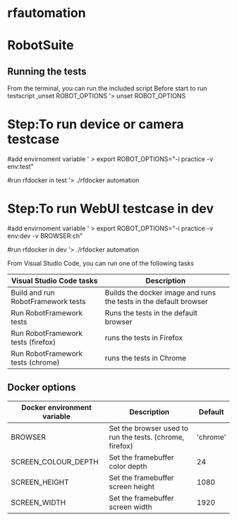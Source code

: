 # rfautomation
# RobotSuite

## Running the tests
From the terminal, you can run the included script
Before start to run testscript ,unset ROBOT_OPTIONS
'> unset ROBOT_OPTIONS

# Step:To run device or camera testcase 
#add envirnoment variable 
' > export ROBOT_OPTIONS="-i practice -v env:test"

#run rfdocker in test 
'> ./rfdocker automation

# Step:To run WebUI testcase in dev

#add envirnoment variable
' > export ROBOT_OPTIONS="-i practice -v env:dev -v BROWSER:ch"

#run rfdocker in dev
'> ./rfdocker automation


From Visual Studio Code, you can run one of the following tasks

| Visual Studio Code tasks           | Description                                                       |
|------------------------------------|-------------------------------------------------------------------|
| Build and run RobotFramework tests | Builds the docker image and runs the tests in the default browser |
| Run RobotFramework tests           | Runs the tests in the default browser                             |
| Run RobotFramework tests (firefox) | runs the tests in Firefox                                         |
| Run RobotFramework tests (chrome)  | runs the tests in Chrome                                          |

## Docker options
| Docker environment variable | Description                                              |  Default |
|-----------------------------|----------------------------------------------------------|----------|
| BROWSER                     | Set the browser used to run the tests. (chrome, firefox) | 'chrome' |
| SCREEN_COLOUR_DEPTH         | Set the framebuffer color depth                          | 24       |
| SCREEN_HEIGHT               | Set the framebuffer screen height                        | 1080     |
| SCREEN_WIDTH                | Set the framebuffer screen width                         | 1920     |

